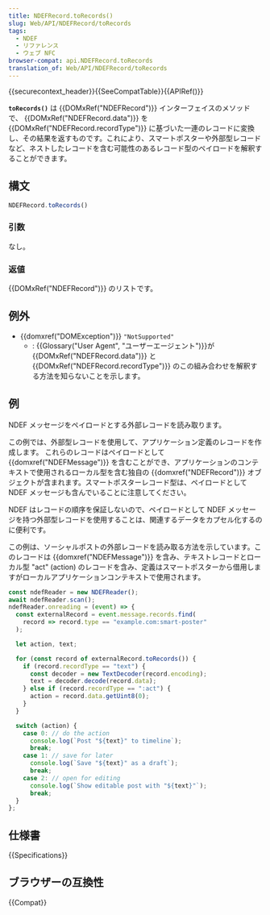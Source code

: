 ```yaml
---
title: NDEFRecord.toRecords()
slug: Web/API/NDEFRecord/toRecords
tags:
  - NDEF
  - リファレンス
  - ウェブ NFC
browser-compat: api.NDEFRecord.toRecords
translation_of: Web/API/NDEFRecord/toRecords
---
```

{{securecontext_header}}{{SeeCompatTable}}{{APIRef()}}

**`toRecords()`** は {{DOMxRef("NDEFRecord")}} インターフェイスのメソッドで、 {{DOMxRef("NDEFRecord.data")}} を {{DOMxRef("NDEFRecord.recordType")}} に基づいた一連のレコードに変換し、その結果を返すものです。これにより、スマートポスターや外部型レコードなど、ネストしたレコードを含む可能性のあるレコード型のペイロードを解釈することができます。

## 構文

```js
NDEFRecord.toRecords()
```

### 引数

なし。

### 返値

{{DOMxRef("NDEFRecord")}} のリストです。

## 例外

- {{domxref("DOMException")}} `"NotSupported"`
  - : {{Glossary("User Agent", "ユーザーエージェント")}}が {{DOMxRef("NDEFRecord.data")}} と {{DOMxRef("NDEFRecord.recordType")}} のこの組み合わせを解釈する方法を知らないことを示します。

## 例

NDEF メッセージをペイロードとする外部レコードを読み取ります。

この例では、外部型レコードを使用して、アプリケーション定義のレコードを作成します。
これらのレコードはペイロードとして {{domxref("NDEFMessage")}} を含むことができ、アプリケーションのコンテキストで使用されるローカル型を含む独自の {{domxref("NDEFRecord")}} オブジェクトが含まれます。スマートポスターレコード型は、ペイロードとして NDEF メッセージも含んでいることに注意してください。

NDEF はレコードの順序を保証しないので、ペイロードとして NDEF メッセージを持つ外部型レコードを使用することは、関連するデータをカプセル化するのに便利です。

この例は、ソーシャルポストの外部レコードを読み取る方法を示しています。このレコードは {{domxref("NDEFMessage")}} を含み、テキストレコードとローカル型 "act" (action) のレコードを含み、定義はスマートポスターから借用しますがローカルアプリケーションコンテキストで使用されます。

```js
const ndefReader = new NDEFReader();
await ndefReader.scan();
ndefReader.onreading = (event) => {
  const externalRecord = event.message.records.find(
    record => record.type == "example.com:smart-poster"
  );

  let action, text;

  for (const record of externalRecord.toRecords()) {
    if (record.recordType == "text") {
      const decoder = new TextDecoder(record.encoding);
      text = decoder.decode(record.data);
    } else if (record.recordType == ":act") {
      action = record.data.getUint8(0);
    }
  }

  switch (action) {
    case 0: // do the action
      console.log(`Post "${text}" to timeline`);
      break;
    case 1: // save for later
      console.log(`Save "${text}" as a draft`);
      break;
    case 2: // open for editing
      console.log(`Show editable post with "${text}"`);
      break;
  }
};
```

## 仕様書

{{Specifications}}

## ブラウザーの互換性

{{Compat}}
